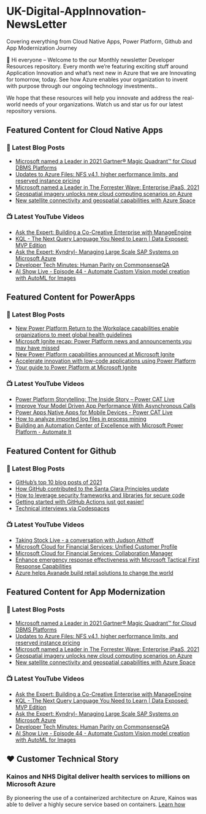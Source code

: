 # UK-Digital-AppInnovation-NewsLetter

Covering everything from Cloud Native Apps, Power Platform, Github and App Modernization Journey

👋 Hi everyone – Welcome to the our Monthly newsletter Developer Resources repository. Every month we’re featuring exciting stuff around Application Innovation and what’s next new in Azure that we are Innovating for tomorrow, today. See how Azure enables your organization to invent with purpose through our ongoing technology investments..


We hope that these resources will help you innovate and address the real-world needs of your organizations. Watch us and star us for our latest repository versions.

## Featured Content for Cloud Native Apps


### 📝 Latest Blog Posts

    
<!-- BLOGCNA:START -->
- [Microsoft named a Leader in 2021 Gartner® Magic Quadrant™ for Cloud DBMS Platforms](https://azure.microsoft.com/blog/microsoft-named-a-leader-in-2021-gartner-magic-quadrant-for-cloud-dbms-platforms/)
- [Updates to Azure Files: NFS v4.1, higher performance limits, and reserved instance pricing](https://azure.microsoft.com/blog/updates-to-azure-files-nfs-v41-higher-performance-limits-and-reserved-instance-pricing/)
- [Microsoft named a Leader in The Forrester Wave: Enterprise iPaaS, 2021](https://azure.microsoft.com/blog/microsoft-named-a-leader-in-the-forrester-wave-enterprise-ipaas-2021/)
- [Geospatial imagery unlocks new cloud computing scenarios on Azure](https://azure.microsoft.com/blog/geospatial-imagery-unlocks-new-cloud-computing-scenarios-on-azure/)
- [New satellite connectivity and geospatial capabilities with Azure Space](https://azure.microsoft.com/blog/new-satellite-connectivity-and-geospatial-capabilities-with-azure-space/)
<!-- BLOGCNA:END -->

### 📺 Latest YouTube Videos

 
<!-- YOUTUBECNA:START -->
- [Ask the Expert: Building a Co-Creative Enterprise with ManageEngine](https://www.youtube.com/watch?v=uhw2h5sZv-Q)
- [KQL - The Next Query Language You Need to Learn | Data Exposed: MVP Edition](https://www.youtube.com/watch?v=Uj2J55bs_xs)
- [Ask the Expert: Kyndryl- Managing Large Scale SAP Systems on Microsoft Azure](https://www.youtube.com/watch?v=jLVo2Sx7jqk)
- [Developer Tech Minutes: Human Parity on CommonsenseQA](https://www.youtube.com/watch?v=j6IFOTdnJMg)
- [AI Show Live - Episode 44 - Automate Custom Vision model creation with AutoML for Images](https://www.youtube.com/watch?v=FPDCRSuAym0)
<!-- YOUTUBECNA:END -->

##  Featured Content for PowerApps
### 📝 Latest Blog Posts
<!-- BLOGPOWER:START -->
- [New Power Platform Return to the Workplace capabilities enable organizations to meet global health guidelines](https://cloudblogs.microsoft.com/powerplatform/2021/11/30/new-power-platform-return-to-the-workplace-capabilities-enable-organizations-to-meet-global-health-guidelines/)
- [Microsoft Ignite recap: Power Platform news and announcements you may have missed](https://cloudblogs.microsoft.com/powerplatform/2021/11/18/microsoft-ignite-recap-power-platform-news-and-announcements-you-may-have-missed/)
- [New Power Platform capabilities announced at Microsoft Ignite](https://cloudblogs.microsoft.com/powerplatform/2021/11/02/new-power-platform-capabilities-announced-at-microsoft-ignite/)
- [Accelerate innovation with low-code applications using Power Platform](https://cloudblogs.microsoft.com/powerplatform/2021/11/02/accelerate-innovation-with-low-code-applications-using-power-platform/)
- [Your guide to Power Platform at Microsoft Ignite](https://cloudblogs.microsoft.com/powerplatform/2021/10/26/your-guide-to-power-platform-at-microsoft-ignite/)
<!-- BLOGPOWER:END -->
 ### 📺 Latest YouTube Videos
    
<!-- YOUTUBEPOWER:START -->
- [Power Platform Storytelling: The Inside Story – Power CAT Live](https://www.youtube.com/watch?v=GJHHTMOd398)
- [Improve Your Model Driven App Performance With Asynchronous Calls](https://www.youtube.com/watch?v=qhXg_w6dWw8)
- [Power Apps Native Apps for Mobile Devices - Power CAT Live](https://www.youtube.com/watch?v=FSwACx_Wb88)
- [How to analyze imported log files in process mining](https://www.youtube.com/watch?v=bgPA11LF32c)
- [Building an Automation Center of Excellence with Microsoft Power Platform - Automate It](https://www.youtube.com/watch?v=ddWqxRr_cVo)
<!-- YOUTUBEPOWER:END -->

##  Featured Content for Github
### 📝 Latest Blog Posts
<!-- BLOGGITHUB:START -->
- [GitHub’s top 10 blog posts of 2021](https://github.blog/2021-12-28-githubs-top-10-blog-posts-of-2021/)
- [How GitHub contributed to the Santa Clara Principles update](https://github.blog/2021-12-21-how-github-contributed-santa-clara-principles-update/)
- [How to leverage security frameworks and libraries for secure code](https://github.blog/2021-12-20-how-to-leverage-security-frameworks-and-libraries-for-secure-code/)
- [Getting started with GitHub Actions just got easier!](https://github.blog/2021-12-17-getting-started-with-github-actions-just-got-easier/)
- [Technical interviews via Codespaces](https://github.blog/2021-12-16-technical-interviews-via-codespaces/)
<!-- BLOGGITHUB:END -->
### 📺 Latest YouTube Videos
<!-- YOUTUBEGITHUB:START -->
- [Taking Stock Live - a conversation with Judson Althoff](https://www.youtube.com/watch?v=9Mq0q0693gg)
- [Microsoft Cloud for Financial Services: Unified Customer Profile](https://www.youtube.com/watch?v=kAqQ-rdQMpQ)
- [Microsoft Cloud for Financial Services: Collaboration Manager](https://www.youtube.com/watch?v=ZYBPmf97yPo)
- [Enhance emergency response effectiveness with Microsoft Tactical First Response Capabilities](https://www.youtube.com/watch?v=f3PJq8sgtcA)
- [Azure helps Avanade build retail solutions to change the world](https://www.youtube.com/watch?v=nLifqPofyQo)
<!-- YOUTUBEGITHUB:END -->
##  Featured Content for App Modernization
### 📝 Latest Blog Posts
<!-- BLOGAPPMOD:START -->
- [Microsoft named a Leader in 2021 Gartner® Magic Quadrant™ for Cloud DBMS Platforms](https://azure.microsoft.com/blog/microsoft-named-a-leader-in-2021-gartner-magic-quadrant-for-cloud-dbms-platforms/)
- [Updates to Azure Files: NFS v4.1, higher performance limits, and reserved instance pricing](https://azure.microsoft.com/blog/updates-to-azure-files-nfs-v41-higher-performance-limits-and-reserved-instance-pricing/)
- [Microsoft named a Leader in The Forrester Wave: Enterprise iPaaS, 2021](https://azure.microsoft.com/blog/microsoft-named-a-leader-in-the-forrester-wave-enterprise-ipaas-2021/)
- [Geospatial imagery unlocks new cloud computing scenarios on Azure](https://azure.microsoft.com/blog/geospatial-imagery-unlocks-new-cloud-computing-scenarios-on-azure/)
- [New satellite connectivity and geospatial capabilities with Azure Space](https://azure.microsoft.com/blog/new-satellite-connectivity-and-geospatial-capabilities-with-azure-space/)
<!-- BLOGAPPMOD:END -->
### 📺 Latest YouTube Videos
<!-- YOUTUBEAPPMOD:START -->
- [Ask the Expert: Building a Co-Creative Enterprise with ManageEngine](https://www.youtube.com/watch?v=uhw2h5sZv-Q)
- [KQL - The Next Query Language You Need to Learn | Data Exposed: MVP Edition](https://www.youtube.com/watch?v=Uj2J55bs_xs)
- [Ask the Expert: Kyndryl- Managing Large Scale SAP Systems on Microsoft Azure](https://www.youtube.com/watch?v=jLVo2Sx7jqk)
- [Developer Tech Minutes: Human Parity on CommonsenseQA](https://www.youtube.com/watch?v=j6IFOTdnJMg)
- [AI Show Live - Episode 44 - Automate Custom Vision model creation with AutoML for Images](https://www.youtube.com/watch?v=FPDCRSuAym0)
<!-- YOUTUBEAPPMOD:END -->


## ♥️ Customer Technical Story 

### Kainos and NHS Digital deliver health services to millions on Microsoft Azure

By pioneering the use of a containerized architecture on Azure, Kainos was able to deliver a highly secure service based on containers. [Learn how](https://customers.microsoft.com/en-us/story/1368348549535774520-kainos-and-nhs-digital-deliver-health-services-to-millions-on-microsoft-azure)

